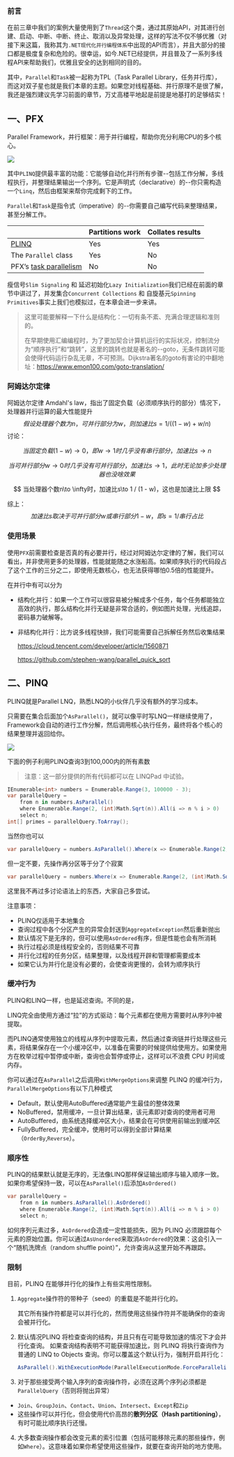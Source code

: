 ### 前言

在前三章中我们的案例大量使用到了`Thread`这个类，通过其原始API，对其进行创建、启动、中断、中断、终止、取消以及异常处理，这样的写法不仅不够优雅（对接下来这篇，我称其为`.NET现代化并行编程体系`中出现的API而言），并且大部分的接口都是极度复杂和危险的。很幸运，如今.NET已经提供，并且普及了一系列多线程API来帮助我们，优雅且安全的达到相同的目的。

其中，`Parallel`和`Task`被一起称为TPL（Task Parallel Library，任务并行库），而这对双子星也就是我们本章的主题。如果您对线程基础、并行原理不是很了解，我还是强烈建议先学习前面的章节，万丈高楼平地起是前提是地基打的足够结实！

## 一、PFX

Parallel Framework，并行框架：用于并行编程，帮助你充分利用CPU的多个核心。

![](https://gitee.com/xiaolipro/xiaolinotes/blob/master/multiThreading/images/PFX.png)

其中`PLINQ`提供最丰富的功能：它能够自动化并行所有步骤--包括工作分解，多线程执行，并整理结果输出一个序列。它是声明式（declarative）的--你只需构造一个`Linq`，然后由框架来帮你完成剩下的工作。

`Parallel`和`Task`是指令式（imperative）的--你需要自己编写代码来整理结果，甚至分解工作。

|                                                              | Partitions work | Collates results |
| :----------------------------------------------------------- | :-------------- | :--------------- |
| [PLINQ](https://www.albahari.com/threading/part5.aspx#_PLINQ) | Yes             | Yes              |
| The `Parallel` class                                         | Yes             | No               |
| PFX’s [task parallelism](https://www.albahari.com/threading/part5.aspx#_Task_Parallelism) | No              | No               |

瘦信号`Slim Signaling` 和 延迟初始化`Lazy Initialization`我们已经在前面的章节中讲过了，并发集合`Concurrent Collections` 和 自旋基元`Spinning Primitives`事实上我们也模拟过，在本章会进一步来讲。

> 这里可能要解释一下什么是结构化：一切有条不紊、充满合理逻辑和准则的。
>
> 在早期使用汇编编程时，为了更加契合计算机运行的实际状况，控制流分为“顺序执行”和“跳转”，这里的跳转也就是著名的--goto，无条件跳转可能会使得代码运行杂乱无章，不可预测。Dijkstra著名的goto有害论的中翻地址：https://www.emon100.com/goto-translation/

### 阿姆达尔定律

阿姆达尔定律 Amdahl's law，指出了固定负载（必须顺序执行的部分）情况下，处理器并行运算的最大性能提升
$$
假设处理器个数为n，可并行部分为w，则加速比s = 1 / ((1 - w) + w / n)
$$
讨论：

$$
当固定负载(1-w)\to 0，即w\to 1时几乎没有串行部分，加速比s\to n
$$

$$
当可并行部分w\to 0时几乎没有可并行部分，加速比s\to 1，此时无论加多少处理器也没啥效果
$$

$$
当处理器个数n\to \infty时，加速比s\to 1 / (1 - w)，这也是加速比上限
$$

综上：
$$
加速比s取决于可并行部分w或串行部分1-w，即s = 1 / 串行占比
$$

### 使用场景

使用`PFX`前需要检查是否真的有必要并行，经过对阿姆达尔定律的了解，我们可以看出，并非使用更多的处理器，性能就能随之水涨船高。如果顺序执行的代码段占了这个工作的三分之二，即使用无数核心，也无法获得哪怕0.5倍的性能提升。

在并行中有可以分为

- 结构化并行：如果一个工作可以很容易被分解成多个任务，每个任务都能独立高效的执行，那么结构化并行无疑是非常合适的，例如图片处理，光线追踪，密码暴力破解等。

- 非结构化并行：比方说多线程快排，我们可能需要自己拆解任务然后收集结果

  https://cloud.tencent.com/developer/article/1560871

  https://github.com/stephen-wang/parallel_quick_sort



## 二、PINQ

PLINQ就是Parallel LNQ，熟悉LNQ的小伙伴几乎没有额外的学习成本。

只需要在集合后面加个`AsParallel()`，就可以像平时写LNQ一样继续使用了，Framework会自动的进行工作分解，然后调用核心执行任务，最终将各个核心的结果整理并返回给你。

![](https://gitee.com/xiaolipro/xiaolinotes/blob/master/multiThreading/images/PFX-AsParallel.png)

下面的例子利用PLINQ查询3到100,000内的所有素数

> 注意：这一部分提供的所有代码都可以在 LINQPad 中试验。

```c#
IEnumerable<int> numbers = Enumerable.Range(3, 100000 - 3);
var parallelQuery =
    from n in numbers.AsParallel()
    where Enumerable.Range(2, (int)Math.Sqrt(n)).All(i => n % i > 0)
    select n;
int[] primes = parallelQuery.ToArray();
```

当然你也可以

```c#
var parallelQuery = numbers.AsParallel().Where(x => Enumerable.Range(2, (int)Math.Sqrt(x)).All(i => x % i > 0));
```

但一定不要，先操作再分区等于分了个寂寞

```c#
var parallelQuery = numbers.Where(x => Enumerable.Range(2, (int)Math.Sqrt(x)).All(i => x % i > 0)).AsParallel();
```

这里我不再过多讨论语法上的东西，大家自己多尝试。

注意事项：

- PLINQ仅适用于本地集合
- 查询过程中各个分区产生的异常会封送到`AggregateException`然后重新抛出
- 默认情况下是无序的，但可以使用`AsOrdered`有序，但是性能也会有所消耗
- 执行过程必须是线程安全的，否则结果不可靠
- 并行化过程的任务分区，结果整理，以及线程开辟和管理都需要成本
- 如果它认为并行化是没有必要的，会使查询更慢的，会转为顺序执行

### 缓冲行为

PLINQ和LINQ一样，也是延迟查询。不同的是，

LINQ完全由使用方通过“拉”的方式驱动：每个元素都在使用方需要时从序列中被提取。

而PLINQ通常使用独立的线程从序列中提取元素，然后通过查询链并行处理这些元素，将结果保存在一个小缓冲区中，以准备在需要的时候提供给使用方。如果使用方在枚举过程中暂停或中断，查询也会暂停或停止，这样可以不浪费 CPU 时间或内存。

你可以通过在`AsParallel`之后调用`WithMergeOptions`来调整 PLINQ 的缓冲行为，`ParallelMergeOptions`有以下几种模式

- Default，默认使用AutoBuffered通常能产生最佳的整体效果
- NoBuffered，禁用缓冲，一旦计算出结果，该元素即对查询的使用者可用
- AutoBuffered，由系统选择缓冲区大小，结果会在可供使用前输出到缓冲区
- FullyBuffered，完全缓冲，使用时可以得到全部计算结果（`OrderBy`,`Reverse`）。

### 顺序性

PLINQ的结果默认就是无序的，无法像LINQ那样保证输出顺序与输入顺序一致。如果你希望保持一致，可以在`AsParallel()`后添加`AsOrdered()`

```c#
var parallelQuery =
    from n in numbers.AsParallel().AsOrdered()
    where Enumerable.Range(2, (int)Math.Sqrt(n)).All(i => n % i > 0)
    select n;
```

如何序列元素过多，`AsOrdered`会造成一定性能损失，因为 PLINQ 必须跟踪每个元素的原始位置。你可以通过`AsUnordered`来取消`AsOrdered`的效果：这会引入一个“随机洗牌点（random shuffle point）”，允许查询从这里开始不再跟踪。

### 限制

目前，PLINQ 在能够并行化的操作上有些实用性限制。

1. `Aggregate`操作符的带种子（seed）的重载是不能并行化的。

   其它所有操作符都是可以并行化的，然而使用这些操作符并不能确保你的查询会被并行化。

2. 默认情况PLINQ 将检查查询的结构，并且只有在可能导致加速的情况下才会并行化查询。 如果查询结构表明不可能获得加速比，则 PLINQ 将执行查询作为普通的 LINQ to Objects 查询。你可以覆盖这个默认行为，强制开启并行化：

   ```c#
   AsParallel().WithExecutionMode(ParallelExecutionMode.ForceParallelism)
   ```


3. 对于那些接受两个输入序列的查询操作符，必须在这两个序列必须都是`ParallelQuery`（否则将抛出异常）

  - `Join`、`GroupJoin`、`Contact`、`Union`、`Intersect`、`Except`和`Zip`
  - 这些操作可以并行化，但会使用代价高昂的**散列分区（Hash partitioning）**，有时可能比顺序执行还慢。
4. 大多数查询操作都会改变元素的索引位置（包括可能移除元素的那些操作，例如`Where`）。这意味着如果你希望使用这些操作，就要在查询开始的地方使用。
